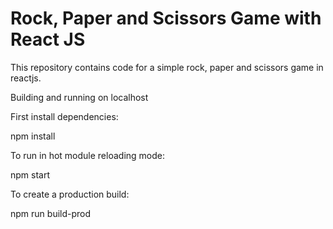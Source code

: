 # Rock, Paper and Scissors Game with React JS

This repository contains code for a simple rock, paper and scissors game in reactjs.


Building and running on localhost


First install dependencies:


npm install


To run in hot module reloading mode:


npm start


To create a production build:


npm run build-prod





